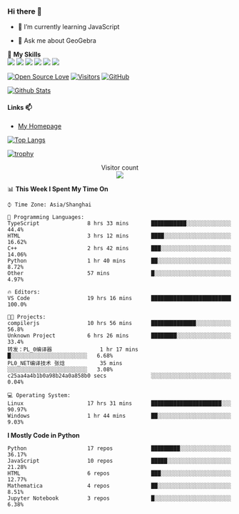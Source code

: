 ### Hi there 👋

<!--
**wuyudi/wuyudi** is a ✨ _special_ ✨ repository because its `README.md` (this file) appears on your GitHub profile.

Here are some ideas to get you started:

- 🔭 I’m currently working on ...
- 👯 I’m looking to collaborate on ...
- 🤔 I’m looking for help with ...

- 📫 How to reach me: ...
- 😄 Pronouns: ...
- ⚡ Fun fact: ...
-->

- 🌱 I’m currently learning JavaScript

- 💬 Ask me about GeoGebra

🌟 **My Skills**  
![](https://img.shields.io/badge/-Svelte-3e74a2?style=flat-square&logo=Svelte&logoColor=fff)
![](https://img.shields.io/badge/-TypeScript-3e74a2?style=flat-square&logo=TypeScript&logoColor=fff)
![](https://img.shields.io/badge/-JavaScript-3e74a2?style=flat-square&logo=JavaScript&logoColor=fff)
![](https://img.shields.io/badge/-Python-3e74a2?style=flat-square&logo=Python&logoColor=fff)
![](https://img.shields.io/badge/-Mathematica-3e74a2?style=flat-square&logo=Wolfram&logoColor=fff)
![](https://img.shields.io/badge/-C%2B%2B-3e74a2?style=flat-square&logo=C%2B%2B&logoColor=fff)

[![Open Source Love](https://badges.frapsoft.com/os/v1/open-source.svg?v=103)](https://github.com/wuyudi/)
[![Visitors](https://visitor-badge.glitch.me/badge?page_id=wuyudi.wuyudi)](https://github.com/wuyudi/)
[![GitHub](https://img.shields.io/github/followers/wuyudi.svg?lable=GitHub&style=social)](https://github.com/wuyudi/)

[![Github Stats](https://github-readme-stats.vercel.app/api?username=wuyudi&show_icons=true)](https://github.com/wuyudi/)

#### Links 📫

* [My Homepage](https://wuyudi.github.io/blog/)

[![Top Langs](https://github-readme-stats.vercel.app/api/top-langs/?username=wuyudi&hide=HTML,jupyter%20notebook&layout=compact)](https://github.com/wuyudi/github-readme-stats)

[![trophy](https://github-profile-trophy.vercel.app/?username=wuyudi&theme=onedark)](https://github.com/ryo-ma/github-profile-trophy)

<p align="center"> 
  Visitor count<br>
  <img src="https://profile-counter.glitch.me/wuyudi/count.svg" />
</p>

<!--START_SECTION:waka-->
📊 **This Week I Spent My Time On** 

```text
⌚︎ Time Zone: Asia/Shanghai

💬 Programming Languages: 
TypeScript               8 hrs 33 mins       ███████████░░░░░░░░░░░░░░   44.4% 
HTML                     3 hrs 12 mins       ████░░░░░░░░░░░░░░░░░░░░░   16.62% 
C++                      2 hrs 42 mins       ███░░░░░░░░░░░░░░░░░░░░░░   14.06% 
Python                   1 hr 40 mins        ██░░░░░░░░░░░░░░░░░░░░░░░   8.72% 
Other                    57 mins             █░░░░░░░░░░░░░░░░░░░░░░░░   4.97%

🔥 Editors: 
VS Code                  19 hrs 16 mins      █████████████████████████   100.0%

🐱‍💻 Projects: 
compilerjs               10 hrs 56 mins      ██████████████░░░░░░░░░░░   56.8% 
Unknown Project          6 hrs 26 mins       ████████░░░░░░░░░░░░░░░░░   33.4% 
转发：PL_0编译器               1 hr 17 mins        █░░░░░░░░░░░░░░░░░░░░░░░░   6.68% 
PL0_NET编译技术 张焓           35 mins             ░░░░░░░░░░░░░░░░░░░░░░░░░   3.08% 
c25aa4a4b1b0a98b24a0a858b0 secs              ░░░░░░░░░░░░░░░░░░░░░░░░░   0.04%

💻 Operating System: 
Linux                    17 hrs 31 mins      ██████████████████████░░░   90.97% 
Windows                  1 hr 44 mins        ██░░░░░░░░░░░░░░░░░░░░░░░   9.03%

```

**I Mostly Code in Python** 

```text
Python                   17 repos            █████████░░░░░░░░░░░░░░░░   36.17% 
JavaScript               10 repos            █████░░░░░░░░░░░░░░░░░░░░   21.28% 
HTML                     6 repos             ███░░░░░░░░░░░░░░░░░░░░░░   12.77% 
Mathematica              4 repos             ██░░░░░░░░░░░░░░░░░░░░░░░   8.51% 
Jupyter Notebook         3 repos             █░░░░░░░░░░░░░░░░░░░░░░░░   6.38%

```



<!--END_SECTION:waka-->
